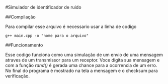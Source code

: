 #Simulador de identificador de ruido

##Compilação 

Para compilar esse arquivo é necessario usar a linha de codigo 
```
g++ main.cpp -o "nome para o arquivo"
```

##Funcionamento

Esse codigo funciona como uma simulação de um envio de uma mensagem atraves de um transmissor para um receptor. Voce digita sua mensagem e com a função _rand()_ é gerada uma chance para a ocorrencia de um erro. No final do programa é mostrado na tela a mensagem e o checksum para verificação.